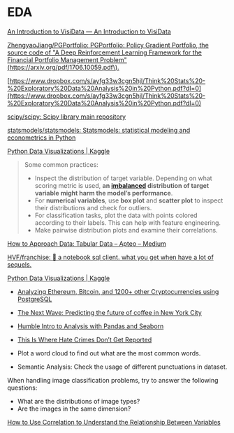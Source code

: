 # EDA

[An Introduction to VisiData — An Introduction to VisiData](https://jsvine.github.io/intro-to-visidata/)

[ZhengyaoJiang/PGPortfolio: PGPortfolio: Policy Gradient Portfolio, the source code of "A Deep Reinforcement Learning Framework for the Financial Portfolio Management Problem"\(https://arxiv.org/pdf/1706.10059.pdf\).](https://github.com/ZhengyaoJiang/PGPortfolio)

[https://www.dropbox.com/s/ayfg33w3cgn5hjl/Think%20Stats%20-%20Exploratory%20Data%20Analysis%20in%20Python.pdf?dl=0](https://www.dropbox.com/s/ayfg33w3cgn5hjl/Think%20Stats%20-%20Exploratory%20Data%20Analysis%20in%20Python.pdf?dl=0)

[scipy/scipy: Scipy library main repository](https://github.com/scipy/scipy)

[statsmodels/statsmodels: Statsmodels: statistical modeling and econometrics in Python](https://github.com/statsmodels/statsmodels)

[Python Data Visualizations \| Kaggle](https://www.kaggle.com/benhamner/python-data-visualizations)

> Some common practices:
>
> * Inspect the distribution of target variable. Depending on what scoring metric is used, **an **[**imbalanced**](http://ieeexplore.ieee.org/stamp/stamp.jsp?arnumber=5128907)** distribution of target variable might harm the model’s performance**.
> * For **numerical variables**, use **box plot** and **scatter plot** to inspect their distributions and check for outliers.
> * For classification tasks, plot the data with points colored according to their labels. This can help with feature engineering.
> * Make pairwise distribution plots and examine their correlations.

[How to Approach Data: Tabular Data – Apteo – Medium](https://medium.com/apteo/how-to-approach-data-tabular-data-326c94f0f274)

[HVF/franchise: 🍟 a notebook sql client. what you get when have a lot of sequels.](https://github.com/hvf/franchise)

[Python Data Visualizations \| Kaggle](https://www.kaggle.com/benhamner/python-data-visualizations)

* [Analyzing Ethereum, Bitcoin, and 1200+ other Cryptocurrencies using PostgreSQL](https://blog.timescale.com/analyzing-ethereum-bitcoin-and-1200-cryptocurrencies-using-postgresql-3958b3662e51)
* [The Next Wave: Predicting the future of coffee in New York City](https://medium.com/topos-ai/the-next-wave-predicting-the-future-of-coffee-in-new-york-city-23a0c5d62000)
* [Humble Intro to Analysis with Pandas and Seaborn](https://www.kaggle.com/crawford/humble-intro-to-analysis-with-pandas-and-seaborn/)
* [This Is Where Hate Crimes Don’t Get Reported](http://projects.propublica.org/graphics/hatecrime-map)



* Plot a word cloud to find out what are the most common words.
* Semantic Analysis: Check the usage of different punctuations in dataset.



When handling image classification problems, try to answer the following questions:

* What are the distributions of image types?
* Are the images in the same dimension?

[How to Use Correlation to Understand the Relationship Between Variables](https://machinelearningmastery.com/how-to-use-correlation-to-understand-the-relationship-between-variables/)

